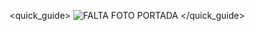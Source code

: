 <quick_guide>
![FALTA FOTO PORTADA](http://static.energysistem.com/images/manuals/39922/5458f11d34ed8.jpg)
</quick_guide>

